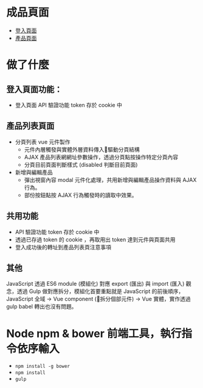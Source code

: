 # 成品頁面
- [登入頁面](https://gmwu185.github.io/js-training-week-04-ajax-dashboard/login.html)
- [產品頁面](https://gmwu185.github.io/js-training-week-04-ajax-dashboard/product.html)




# 做了什麼

## 登入頁面功能：
- 登入頁面 API 驗證功能 token 存於 cookie 中

## 產品列表頁面
- 分頁列表 vue 元件製作
  - 元件內層觸發與實體外層資料傳入驅動分頁結構
  - AJAX 產品列表網網址參數操作，透過分頁點按操作特定分頁內容
  - 分頁目前頁面判斷樣式 (disabled 判斷目前頁面)
- 新增與編輯產品
  - 彈出視窗內容 modal 元件化處理，共用新增與編輯產品操作資料與 AJAX 行為。
  - 部份按鈕點按 AJAX 行為觸發時的讀取中效果。

## 共用功能
- API 驗證功能 token 存於 cookie 中
- 透過已存過 token 的 cookie ，再取用出 token 達到元件與頁面共用
- 登入成功後的轉址到產品列表頁注意事項

## 其他
JavaScript 透過 ES6 module (模組化) 對應 export (匯出) 與 import (匯入) 觀念，透過 Gulp 做對應拆分，模組化首要重點就是 JavaScript 的前後順序，JavaScript 全域 -> Vue component (拆分個部元件) -> Vue 實體，實作透過 gulp babel 轉出也沒有問題。



# Node npm & bower 前端工具，執行指令依序輸入
- `npm install -g bower`
- `npm install`
- `gulp`